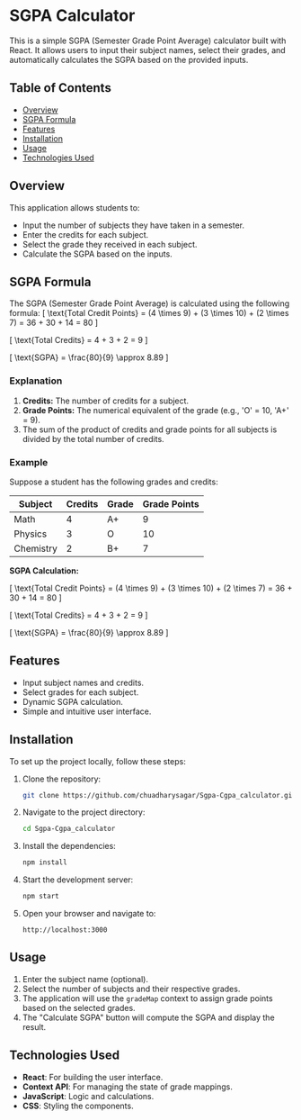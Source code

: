 # SGPA Calculator

This is a simple SGPA (Semester Grade Point Average) calculator built with React. It allows users to input their subject names, select their grades, and automatically calculates the SGPA based on the provided inputs.

## Table of Contents
- [Overview](#overview)
- [SGPA Formula](#sgpa-formula)
- [Features](#features)
- [Installation](#installation)
- [Usage](#usage)
- [Technologies Used](#technologies-used)

## Overview
This application allows students to:
- Input the number of subjects they have taken in a semester.
- Enter the credits for each subject.
- Select the grade they received in each subject.
- Calculate the SGPA based on the inputs.

## SGPA Formula
The SGPA (Semester Grade Point Average) is calculated using the following formula:
\[
\text{Total Credit Points} = (4 \times 9) + (3 \times 10) + (2 \times 7) = 36 + 30 + 14 = 80
\]

\[
\text{Total Credits} = 4 + 3 + 2 = 9
\]

\[
\text{SGPA} = \frac{80}{9} \approx 8.89
\]

### Explanation
1. **Credits:** The number of credits for a subject.
2. **Grade Points:** The numerical equivalent of the grade (e.g., 'O' = 10, 'A+' = 9).
3. The sum of the product of credits and grade points for all subjects is divided by the total number of credits.

### Example
Suppose a student has the following grades and credits:

| Subject    | Credits | Grade | Grade Points |
|------------|---------|-------|--------------|
| Math       | 4       | A+    | 9            |
| Physics    | 3       | O     | 10           |
| Chemistry  | 2       | B+    | 7            |

**SGPA Calculation:**

\[
\text{Total Credit Points} = (4 \times 9) + (3 \times 10) + (2 \times 7) = 36 + 30 + 14 = 80
\]

\[
\text{Total Credits} = 4 + 3 + 2 = 9
\]

\[
\text{SGPA} = \frac{80}{9} \approx 8.89
\]

## Features
- Input subject names and credits.
- Select grades for each subject.
- Dynamic SGPA calculation.
- Simple and intuitive user interface.

## Installation
To set up the project locally, follow these steps:

1. Clone the repository:
    ```bash
    git clone https://github.com/chuadharysagar/Sgpa-Cgpa_calculator.git
    ```
2. Navigate to the project directory:
    ```bash
    cd Sgpa-Cgpa_calculator
    ```
3. Install the dependencies:
    ```bash
    npm install
    ```
4. Start the development server:
    ```bash
    npm start
    ```
5. Open your browser and navigate to:
    ```
    http://localhost:3000
    ```

## Usage
1. Enter the subject name (optional).
2. Select the number of subjects and their respective grades.
3. The application will use the `gradeMap` context to assign grade points based on the selected grades.
4. The "Calculate SGPA" button will compute the SGPA and display the result.

## Technologies Used
- **React**: For building the user interface.
- **Context API**: For managing the state of grade mappings.
- **JavaScript**: Logic and calculations.
- **CSS**: Styling the components.
